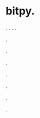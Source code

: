 # bitpy.
.
.
.
.












.






















































.
























.



























.

















































































.































































.































































































.











